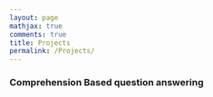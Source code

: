 ```yaml
---
layout: page
mathjax: true
comments: true
title: Projects
permalink: /Projects/
---
```

### Comprehension Based question answering
